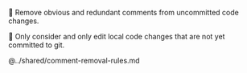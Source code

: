 🧹 Remove obvious and redundant comments from uncommitted code changes.

📍 Only consider and only edit local code changes that are not yet committed to git.

@../shared/comment-removal-rules.md
